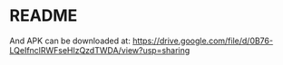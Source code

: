# README #

And APK can be downloaded at: https://drive.google.com/file/d/0B76-LQeIfnclRWFseHlzQzdTWDA/view?usp=sharing